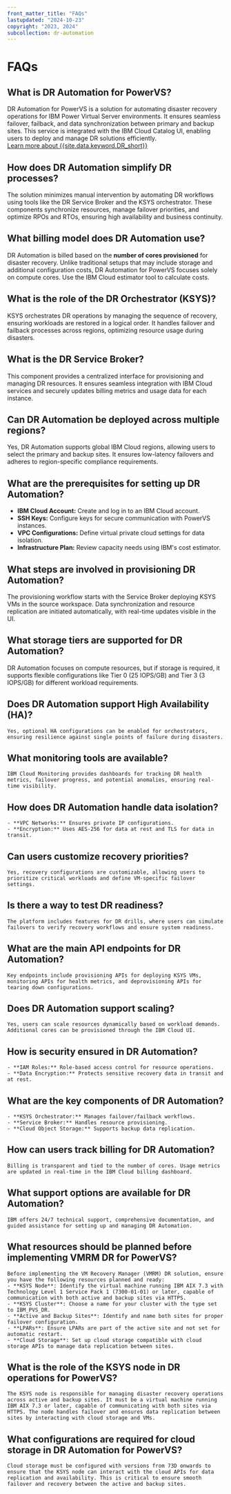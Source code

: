 ```yaml
---
front_matter_title: "FAQs"
lastupdated: "2024-10-23"
copyright: "2023, 2024"
subcollection: dr-automation
---
```

# FAQs

 ## **What is DR Automation for PowerVS?**  
 
   DR Automation for PowerVS is a solution for automating disaster recovery operations for IBM Power Virtual Server environments. It ensures seamless failover, failback, and data synchronization between primary and backup sites. This service is integrated with the IBM Cloud Catalog UI, enabling users to deploy and manage DR solutions efficiently.  
   [Learn more about {{site.data.keyword.DR_short}}](/docs/dr-automation-powervs?topic=dr-automation-powervs-architecture-for-ibm-power-virtual-server-dr-auto)

 ## **How does DR Automation simplify DR processes?**  

   The solution minimizes manual intervention by automating DR workflows using tools like the DR Service Broker and the KSYS orchestrator. These components synchronize resources, manage failover priorities, and optimize RPOs and RTOs, ensuring high availability and business continuity.

## **What billing model does DR Automation use?**  
   DR Automation is billed based on the **number of cores provisioned** for disaster recovery. Unlike traditional setups that may include storage and additional configuration costs, DR Automation for PowerVS focuses solely on compute cores. Use the IBM Cloud estimator tool to calculate costs.  


## **What is the role of the DR Orchestrator (KSYS)?** 

   KSYS orchestrates DR operations by managing the sequence of recovery, ensuring workloads are restored in a logical order. It handles failover and failback processes across regions, optimizing resource usage during disasters.  
  
## **What is the DR Service Broker?**  

   This component provides a centralized interface for provisioning and managing DR resources. It ensures seamless integration with IBM Cloud services and securely updates billing metrics and usage data for each instance.  
  
## **Can DR Automation be deployed across multiple regions?**  

   Yes, DR Automation supports global IBM Cloud regions, allowing users to select the primary and backup sites. It ensures low-latency failovers and adheres to region-specific compliance requirements.  

## **What are the prerequisites for setting up DR Automation?**  

   - **IBM Cloud Account:** Create and log in to an IBM Cloud account.  
   - **SSH Keys:** Configure keys for secure communication with PowerVS instances.  
   - **VPC Configurations:** Define virtual private cloud settings for data isolation.  
   - **Infrastructure Plan:** Review capacity needs using IBM's cost estimator.  

## **What steps are involved in provisioning DR Automation?** 

   The provisioning workflow starts with the Service Broker deploying KSYS VMs in the source workspace. Data synchronization and resource replication are initiated automatically, with real-time updates visible in the UI.

## **What storage tiers are supported for DR Automation?**  

   DR Automation focuses on compute resources, but if storage is required, it supports flexible configurations like Tier 0 (25 IOPS/GB) and Tier 3 (3 IOPS/GB) for different workload requirements.

##  **Does DR Automation support High Availability (HA)?**  

    Yes, optional HA configurations can be enabled for orchestrators, ensuring resilience against single points of failure during disasters.  

## **What monitoring tools are available?**  

    IBM Cloud Monitoring provides dashboards for tracking DR health metrics, failover progress, and potential anomalies, ensuring real-time visibility.  

## **How does DR Automation handle data isolation?**  

    - **VPC Networks:** Ensures private IP configurations.  
    - **Encryption:** Uses AES-256 for data at rest and TLS for data in transit.  

## **Can users customize recovery priorities?**  

    Yes, recovery configurations are customizable, allowing users to prioritize critical workloads and define VM-specific failover settings.

## **Is there a way to test DR readiness?**  

    The platform includes features for DR drills, where users can simulate failovers to verify recovery workflows and ensure system readiness.

## **What are the main API endpoints for DR Automation?**  

    Key endpoints include provisioning APIs for deploying KSYS VMs, monitoring APIs for health metrics, and deprovisioning APIs for tearing down configurations.  

## **Does DR Automation support scaling?**  

    Yes, users can scale resources dynamically based on workload demands. Additional cores can be provisioned through the IBM Cloud UI.

## **How is security ensured in DR Automation?**  

    - **IAM Roles:** Role-based access control for resource operations.  
    - **Data Encryption:** Protects sensitive recovery data in transit and at rest.  

## **What are the key components of DR Automation?**  

    - **KSYS Orchestrator:** Manages failover/failback workflows.  
    - **Service Broker:** Handles resource provisioning.  
    - **Cloud Object Storage:** Supports backup data replication.  

## **How can users track billing for DR Automation?**  

    Billing is transparent and tied to the number of cores. Usage metrics are updated in real-time in the IBM Cloud billing dashboard.  

## **What support options are available for DR Automation?**  

    IBM offers 24/7 technical support, comprehensive documentation, and guided assistance for setting up and managing DR Automation.  

## **What resources should be planned before implementing VMRM DR for PowerVS?**  

    Before implementing the VM Recovery Manager (VMRM) DR solution, ensure you have the following resources planned and ready:  
    - **KSYS Node**: Identify the virtual machine running IBM AIX 7.3 with Technology Level 1 Service Pack 1 (7300-01-01) or later, capable of communication with both active and backup sites via HTTPS.  
    - **KSYS Cluster**: Choose a name for your cluster with the type set to IBM_PVS_DR.  
    - **Active and Backup Sites**: Identify and name both sites for proper failover configuration.  
    - **LPARs**: Ensure LPARs are part of the active site and not set for automatic restart.  
    - **Cloud Storage**: Set up cloud storage compatible with cloud storage APIs to manage data replication between sites.  

## **What is the role of the KSYS node in DR operations for PowerVS?**  

    The KSYS node is responsible for managing disaster recovery operations across active and backup sites. It must be a virtual machine running IBM AIX 7.3 or later, capable of communicating with both sites via HTTPS. The node handles failover and ensures data replication between sites by interacting with cloud storage and VMs.  

## **What configurations are required for cloud storage in DR Automation for PowerVS?**  

    Cloud storage must be configured with versions from 73D onwards to ensure that the KSYS node can interact with the cloud APIs for data replication and availability. This is critical to ensure smooth failover and recovery between the active and backup sites.  
